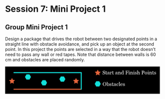# Session 7: Mini Project 1

## Group Mini Project 1

Design a package that drives the robot between two designated points in a straight line with obstacle avoidance, and pick up an object at the second point. In this project the points are selected in a way that the robot doesn’t need to pass any wall or red tapes. Note that distance between walls is 60 cm and obstacles are placed randomly.

![Project_1 Map](project1.png)
